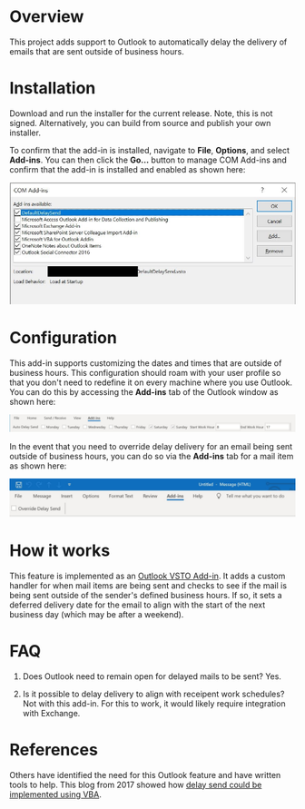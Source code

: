 # Overview

This project adds support to Outlook to automatically delay the delivery of emails that are sent outside of business hours.

# Installation

Download and run the installer for the current release. Note, this is not signed. Alternatively, you can build from source and publish your own installer.

To confirm that the add-in is installed, navigate to **File**, **Options**, and select **Add-ins**. You can then click the **Go...** button to manage COM Add-ins and confirm that the add-in is installed and enabled as shown here:

![Add-in enablement status](doc\addin.jpg)

# Configuration

This add-in supports customizing the dates and times that are outside of business hours. This configuration should roam with your user profile so that you don't need to redefine it on every machine where you use Outlook. You can do this by accessing the **Add-ins** tab of the Outlook window as shown here:

![Configuration via explorer ribbon](doc\explorer_ribbon.jpg)

In the event that you need to override delay delivery for an email being sent outside of business hours, you can do so via the **Add-ins** tab for a mail item as shown here:

![Overriding delay send via mail ribbon](doc\mail_ribbon.jpg)

# How it works

This feature is implemented as an [Outlook VSTO Add-in](https://docs.microsoft.com/en-us/visualstudio/vsto/walkthrough-creating-your-first-vsto-add-in-for-outlook?view=vs-2019). It adds a custom handler for when mail items are being sent and checks to see if the mail is being sent outside of the sender's defined business hours. If so, it sets a deferred delivery date for the email to align with the start of the next business day (which may be after a weekend).

# FAQ

1. Does Outlook need to remain open for delayed mails to be sent? Yes.

2. Is it possible to delay delivery to align with receipent work schedules? Not with this add-in. For this to work, it would likely require integration with Exchange.

# References

Others have identified the need for this Outlook feature and have written tools to help. This blog from 2017 showed how [delay send could be implemented using VBA](https://medium.com/@BMatB/delaying-email-sending-outlook-vba-dbfd41a6ad01).